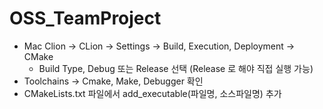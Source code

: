 # OSS_TeamProject

- Mac Clion -> CLion -> Settings -> Build, Execution, Deployment -> CMake
  - Build Type, Debug 또는 Release 선택 (Release 로 해야 직접 실행 가능)
- Toolchains -> Cmake, Make, Debugger 확인
- CMakeLists.txt 파일에서 add_executable(파일명, 소스파일명) 추가